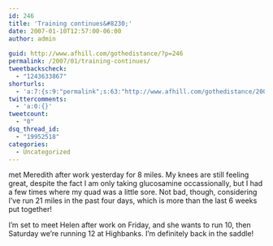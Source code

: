 ```yaml
---
id: 246
title: 'Training continues&#8230;'
date: 2007-01-10T12:57:00-06:00
author: admin
  
guid: http://www.afhill.com/gothedistance/?p=246
permalink: /2007/01/training-continues/
tweetbackscheck:
  - "1243633867"
shorturls:
  - 'a:7:{s:9:"permalink";s:63:"http://www.afhill.com/gothedistance/2007/01/training-continues/";s:7:"tinyurl";s:25:"http://tinyurl.com/onmhpp";s:4:"isgd";s:17:"http://is.gd/B7LD";s:5:"bitly";s:19:"http://bit.ly/I1hLV";s:5:"snipr";s:22:"http://snipr.com/iaq92";s:5:"snurl";s:22:"http://snurl.com/iaq92";s:7:"snipurl";s:24:"http://snipurl.com/iaq92";}'
twittercomments:
  - 'a:0:{}'
tweetcount:
  - "0"
dsq_thread_id:
  - "19952518"
categories:
  - Uncategorized
---
```

met Meredith after work yesterday for 8 miles. My knees are still feeling great, despite the fact I am only taking glucosamine occassionally, but I had a few times where my quad was a little sore. Not bad, though, considering I&#8217;ve run 21 miles in the past four days, which is more than the last 6 weeks put together! 

I&#8217;m set to meet Helen after work on Friday, and she wants to run 10, then Saturday we&#8217;re running 12 at Highbanks. I&#8217;m definitely back in the saddle!
